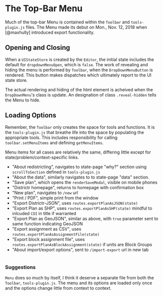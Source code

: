 # The Top-Bar Menu
Much of the top-bar Menu is contained within the `Toolbar` and `tools-plugin.js`
files. The Menu made its debut on Mon., Nov. 12, 2018 when [@maxhully] introduced
export functionality.

## Opening and Closing

When a `UIStateStore` is created by the `Editor`, the initial state includes the
default for `dropdownMenuOpen`, which is `false`. The work of revealing and hiding
the menu is performed by `Toolbar`, when the `DropDownMenuButton` is rendered. This
button makes dispatches which ultimately report to the UI state store. 

The actual rendering and hiding of the html element is acheived when the `DropDownMenu`'s
class is update. An designation of class `.reveal-hidden` tells the Menu to hide.

## Loading Options

Remember, the `Toolbar` only creates the space for tools and functions. It is the
`tools-plugin.js` that breathe life into the space by populating the appropriate
tools. This includes responsibility for calling `toolbar.setMenuItems` and defining `getMenuItems`. 

Menu items for all cases are relatively the same, differing little except for state/problem/context-specific
links. 

- "About redistricting", navigates to state-page "why?" section using `scrollToSection` defined in `tools-plugin.js` 
- "About the data", similarly navigates to to state-page "data" section.
- "Save plan", which opens the `renderSaveModal`, visible on mobile phones
- "Districtr homepage", returns to homepage with confirmation box
- "New plan", navigates to `/new` url 
- "Print / PDF", simple print from the window
- "Export Districtr-JSON", uses `routes.exportPlanAsJSON(state)`
- "Export Plan as SHP", uses `routes.exportPlanAsSHP(state)` mindful to inlcuded `COI` in title if warranted
- "Export Plan as GeoJSON", similar as above, with `true` parameter sent to same function indicating GeoJSON
- "Export assignment as CSV", uses `routes.exportPlanAsAssignmentFile(state)`
- "Export block assignment file", uses `routes.exportPlanAsBlockAssignment(state)` if units are Block Groups
- "About import/export options", sent to `/import-export` url in new tab 

# #

### Suggestions

`Menu` does so much by itself, I think it deserve a separate file from both the `Toolbar`, `tools-plugin.js`. The
menu and its options are loaded only once and the options change little from context to context.
